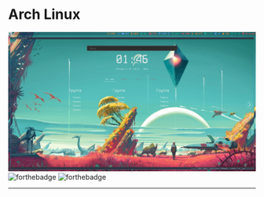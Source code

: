 # Arch Linux 

![Скриншот](.config/i3/screenshot.png)
![forthebadge](https://forthebadge.com/images/badges/built-with-love.svg)
![forthebadge](https://forthebadge.com/images/badges/made-with-crayons.svg)

---


